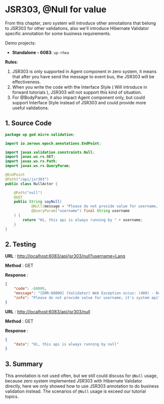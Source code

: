# JSR303, @Null for value

From this chapter, zero system will introduce other annotations that belong to JSR303 for other validations, also we'll
introduce Hibernate Validator specific annotation for some business requirements.

Demo projects:

* **Standalone - 6083**: `up-rhea`

**Rules**:

1. JSR303 is only supported in Agent component in zero system, it means that after you have send the message to event
   bus, the JSR303 will be effectiveness.
2. When you write the code with the Interface Style \( Will introduce in forward tutorials \), JSR303 will not support
   this kind of situation.
3. For @BodyParam, it also impact Agent component only, but could support Interface Style instead of JSR303 and could
   provide more useful validations.

## 1. Source Code

```java
package up.god.micro.validation;

import io.zerows.epoch.annotations.EndPoint;

import javax.validation.constraints.Null;
import javax.ws.rs.GET;
import javax.ws.rs.Path;
import javax.ws.rs.QueryParam;

@EndPoint
@Path("/api/jsr303")
public class NullActor {

    @Path("null")
    @GET
    public String sayNull(
            @Null(message = "Please do not provide value for username, it's system api")
            @QueryParam("username") final String username
    ) {
        return "Hi, this api is always running by " + username;
    }
}
```

## 2. Testing

**URL** : [http://localhost:6083/api/jsr303/null?username=Lang](http://localhost:6083/api/jsr303/null?username=Lang)

**Method** : GET

**Response** :

```json
{
    "code": -60000,
    "message": "[ERR-60000] (Validator) Web Exception occus: (400) - Request validation handler, class = class up.god.micro.validation.NullActor, method = public java.lang.String up.god.micro.validation.NullActor.sayNull(java.lang.String), message = Please do not provide value for username, it's system api.",
    "info": "Please do not provide value for username, it's system api"
}
```

**URL** : [http://localhost:6083/api/jsr303/null](http://localhost:6083/api/jsr303/null)

**Method** : GET

**Response** :

```json
{
    "data": "Hi, this api is always running by null"
}
```

## 3. Summary

This annotation is not used often, but we still could discuss for `@Null` usage, because zero system implemented JSR303
with Hibernate Validator directly, here we only showed how to use JSR303 annotation to do business validation instead.
The scenarios of `@Null` usage is exceed our tutorial topics.



